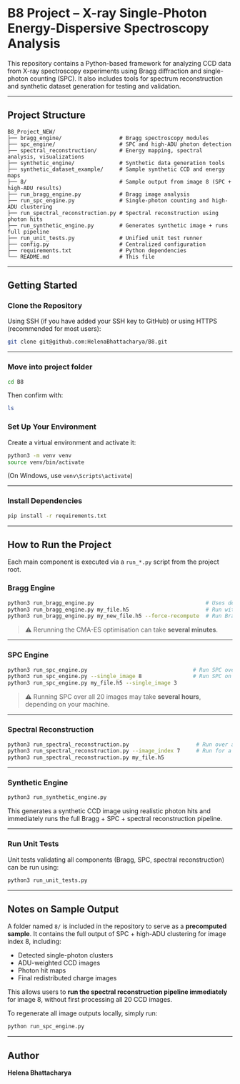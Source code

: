 # B8 Project – X-ray Single-Photon Energy-Dispersive Spectroscopy Analysis

This repository contains a Python-based framework for analyzing CCD data from X-ray spectroscopy experiments using Bragg diffraction and single-photon counting (SPC). It also includes tools for spectrum reconstruction and synthetic dataset generation for testing and validation.

---

## Project Structure

```
B8_Project_NEW/
├── bragg_engine/                  # Bragg spectroscopy modules
├── spc_engine/                    # SPC and high-ADU photon detection
├── spectral_reconstruction/       # Energy mapping, spectral analysis, visualizations
├── synthetic_engine/              # Synthetic data generation tools
├── synthetic_dataset_example/     # Sample synthetic CCD and energy maps
├── 8/                             # Sample output from image 8 (SPC + high-ADU results)
├── run_bragg_engine.py            # Bragg image analysis
├── run_spc_engine.py              # Single-photon counting and high-ADU clustering
├── run_spectral_reconstruction.py # Spectral reconstruction using photon hits
├── run_synthetic_engine.py        # Generates synthetic image + runs full pipeline
├── run_unit_tests.py              # Unified unit test runner
├── config.py                      # Centralized configuration
├── requirements.txt               # Python dependencies
└── README.md                      # This file
```

---

## Getting Started

### Clone the Repository

Using SSH (if you have added your SSH key to GitHub) or using HTTPS (recommended for most users):

```bash
git clone git@github.com:HelenaBhattacharya/B8.git
```
---

### Move into project folder
```bash
cd B8
```
Then confirm with:
```bash
ls
```
### Set Up Your Environment
Create a virtual environment and activate it:

```bash
python3 -m venv venv
source venv/bin/activate
```

(On Windows, use `venv\Scripts\activate`)

---

### Install Dependencies

```bash
pip install -r requirements.txt
```

---

## How to Run the Project

Each main component is executed via a `run_*.py` script from the project root.

### Bragg Engine

```bash
python3 run_bragg_engine.py                                   # Uses default sxro6416-r0504.h5 from config.py
python3 run_bragg_engine.py my_file.h5                        # Run with a custom HDF5 input file
python3 run_bragg_engine.py my_new_file.h5 --force-recompute  # Run Bragg Engine to regenerate optimized_params.npy and quadratic_params.npy
```

> ⚠️ Rerunning the CMA-ES optimisation can take **several minutes**.

---

### SPC Engine

```bash
python3 run_spc_engine.py                                 # Run SPC over all 20 images
python3 run_spc_engine.py --single_image 8                # Run SPC on image index 8 only
python3 run_spc_engine.py my_file.h5 --single_image 3
```

> ⚠️ Running SPC over all 20 images may take **several hours**, depending on your machine.

---

### Spectral Reconstruction

```bash
python3 run_spectral_reconstruction.py                     # Run over all available processed images
python3 run_spectral_reconstruction.py --image_index 7     # Run for a single image
python3 run_spectral_reconstruction.py my_file.h5
```

---

### Synthetic Engine

```bash
python3 run_synthetic_engine.py
```

This generates a synthetic CCD image using realistic photon hits and immediately runs the full Bragg + SPC + spectral reconstruction pipeline.

---

### Run Unit Tests

Unit tests validating all components (Bragg, SPC, spectral reconstruction) can be run using:

```bash
python3 run_unit_tests.py
```

---

## Notes on Sample Output

A folder named `8/` is included in the repository to serve as a **precomputed sample**. It contains the full output of SPC + high-ADU clustering for image index 8, including:
- Detected single-photon clusters
- ADU-weighted CCD images
- Photon hit maps
- Final redistributed charge images

This allows users to **run the spectral reconstruction pipeline immediately** for image 8, without first processing all 20 CCD images.

To regenerate all image outputs locally, simply run:

```bash
python run_spc_engine.py
```

---

## Author

**Helena Bhattacharya**
